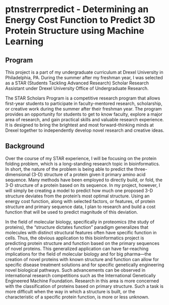 # ptnstrerrpredict - Determining an Energy Cost Function to Predict 3D Protein Structure using Machine Learning

## Program

This project is a part of my undergraduate curriculum at Drexel University in Philadelphia, PA. During the summer after my freshman year, I was selected as a STAR (Students Tackling Advanced Research) Scholar Research Assistant under Drexel University Office of Undergraduate Research. 

The STAR Scholars Program is a competitive research program that allows first-year students to participate in faculty-mentored research, scholarship, or creative work during the summer after their freshman year. The program provides an opportunity for students to get to know faculty, explore a major area of research, and gain practical skills and valuable research experience. It is designed to bring the brightest and most forward-thinking minds at Drexel together to independently develop novel research and creative ideas.

## Background

Over the course of my STAR experience, I will be focusing on the protein folding problem, which is a long-standing research topic in bioinformatics. In short, the nature of the problem is being able to predict the three-dimensional (3-D) structure of a protein given it primary amino acid sequence. Many methods have been employed to directly build, or fold, the 3-D structure of a protein based on its sequence. In my project, however, I will simply be creating a model to predict how much one proposed 3-D structure deviates from the protein’s most optimal structure. Using an energy cost function, along with selected factors, or features, of protein structure and primary sequence data, I plan to research and build a cost function that will be used to predict magnitude of this deviation. 

In the field of molecular biology, specifically in proteomics (the study of proteins), the “structure dictates function” paradigm generalizes that molecules with distinct structural features often have specific function in cells. Thus, the obvious application to this bioinformatics project is predicting protein structure and function based on the primary sequences of novel proteins. This generalized application can have far-reaching implications for the field of molecular biology and for big pharma—the creation of novel proteins with known structure and function can allow for specific disease treatment solutions and for specific genetically engineering novel biological pathways. Such advancements can be observed in international research competitions such as the International Genetically Engineered Machine Foundation. Research in this area is more concerned with the classification of proteins based on primary structure. Such a task is more difficult when the way in which a structure is built, or the characteristic of a specific protein function, is more or less unknown. 

